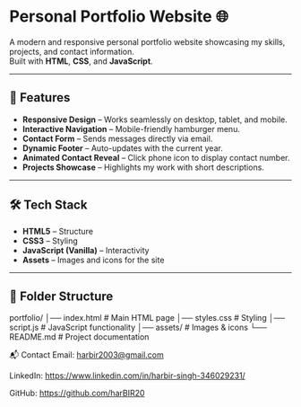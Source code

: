 # Personal Portfolio Website 🌐

A modern and responsive personal portfolio website showcasing my skills, projects, and contact information.  
Built with **HTML**, **CSS**, and **JavaScript**.

---

## 🚀 Features
- **Responsive Design** – Works seamlessly on desktop, tablet, and mobile.
- **Interactive Navigation** – Mobile-friendly hamburger menu.
- **Contact Form** – Sends messages directly via email.
- **Dynamic Footer** – Auto-updates with the current year.
- **Animated Contact Reveal** – Click phone icon to display contact number.
- **Projects Showcase** – Highlights my work with short descriptions.

---

## 🛠️ Tech Stack
- **HTML5** – Structure
- **CSS3** – Styling
- **JavaScript (Vanilla)** – Interactivity
- **Assets** – Images and icons for the site

---

## 📂 Folder Structure
portfolio/
│── index.html # Main HTML page
│── styles.css # Styling
│── script.js # JavaScript functionality
│── assets/ # Images & icons
└── README.md # Project documentation

📬 Contact
Email: harbir2003@gmail.com

LinkedIn: https://www.linkedin.com/in/harbir-singh-346029231/

GitHub: https://github.com/harBIR20

